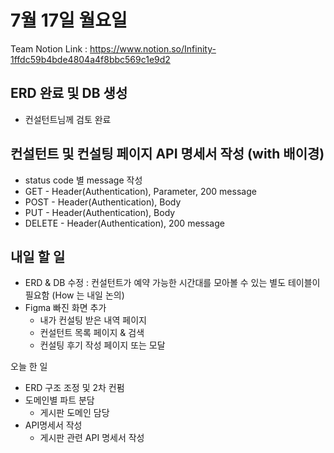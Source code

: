 # 7월 17일 월요일
Team Notion Link : https://www.notion.so/Infinity-1ffdc59b4bde4804a4f8bbc569c1e9d2

## ERD 완료 및 DB 생성
* 컨설턴트님께 검토 완료

## 컨설턴트 및 컨설팅 페이지 API 명세서 작성 (with 배이경)
* status code 별 message 작성 
* GET - Header(Authentication), Parameter, 200 message
* POST - Header(Authentication), Body
* PUT - Header(Authentication), Body
* DELETE - Header(Authentication), 200 message

## 내일 할 일
* ERD & DB 수정 : 컨설턴트가 예약 가능한 시간대를 모아볼 수 있는 별도 테이블이 필요함 (How 는 내일 논의)
* Figma 빠진 화면 추가
    * 내가 컨설팅 받은 내역 페이지 
    * 컨설턴트 목록 페이지 & 검색
    * 컨설팅 후기 작성 페이지 또는 모달

오늘 한 일
- ERD 구조 조정 및 2차 컨펌
- 도메인별 파트 분담
    - 게시판 도메인 담당
- API명세서 작성
    - 게시판 관련 API 명세서 작성

